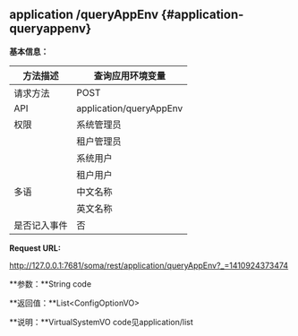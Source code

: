 ## application /queryAppEnv {#application-queryappenv}

**基本信息：**

| 方法描述 | 查询应用环境变量 |
| --- | --- |
| 请求方法 | POST |
| API | application/queryAppEnv |
| 权限 | 系统管理员 | 是 |
|  | 租户管理员 | 是 |
|  | 系统用户 | 是 |
|  | 租户用户 | 是 |
| 多语 | 中文名称 | 查询应用环境变量 |
|  | 英文名称 | **Query application environmentvariables** |
| 是否记入事件 | 否 |

**Request URL:**

http://127.0.0.1:7681/soma/rest/application/queryAppEnv?_=1410924373474

**参数：**String code

**返回值：**List&lt;ConfigOptionVO&gt;

**说明：**VirtualSystemVO code见application/list